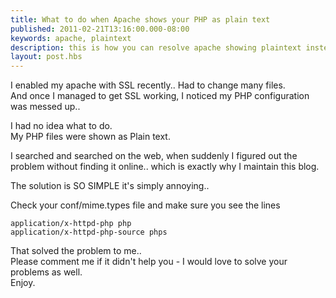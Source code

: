 ```yaml
---
title: What to do when Apache shows your PHP as plain text
published: 2011-02-21T13:16:00.000-08:00
keywords: apache, plaintext
description: this is how you can resolve apache showing plaintext instead of html
layout: post.hbs
---
```


I enabled my apache with SSL recently.. Had to change many files.  
And once I managed to get SSL working, I noticed my PHP configuration was messed up..  

I had no idea what to do.  
My PHP files were shown as Plain text.  

I searched and searched on the web, when suddenly I figured out the problem without finding it online.. which is exactly why I maintain this blog.  

The solution is SO SIMPLE it's simply annoying..  

Check your conf/mime.types file and make sure you see the lines  

```
application/x-httpd-php php
application/x-httpd-php-source phps  
```

That solved the problem to me..  
Please comment me if it didn't help you - I would love to solve your problems as well.  
Enjoy.